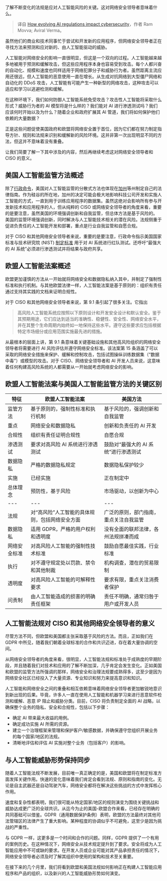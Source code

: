 
<!--
title: 不断发展的 AI 监管如何影响网络安全
cover: ./cover.png
-->

了解不断变化的法规是应对人工智能风险的关键。这对网络安全领导者意味着什么。

> 译自 [How evolving AI regulations impact cybersecurity](https://www.infoworld.com/article/3715603/how-evolving-ai-regulations-impact-cybersecurity.html)，作者 Ram Movva; Aviral Verma。


虽然他们的商业和技术同事忙于尝试和开发新的应用程序，但网络安全领导者正在寻找方法来预测和应对新的、由人工智能驱动的威胁。

人工智能对网络安全的影响一直很明显，但这是一个双向的过程。人工智能越来越多地被用于预测和缓解攻击，但这些应用程序本身也容易受到攻击。每个人都兴奋的自动化、规模和速度也同样适用于网络犯罪分子和威胁行为者。虽然距离主流应用还很远，但人工智能的恶意使用一直在增长。从生成对抗网络到大型僵尸网络和自动化的 DDoS 攻击，人工智能有可能产生一种新型的网络攻击，这种攻击可以适应和学习以逃避检测和缓解。

在这种环境下，我们如何防御人工智能系统免受攻击？攻击性人工智能将采取什么形式？威胁行为者的 AI 模型将是什么样的？我们能对 AI 进行渗透测试吗？我们应该何时开始以及为什么？随着企业和政府扩展其 AI 管道，我们将如何保护他们依赖的大量数据？

正是这些问题促使美国政府和欧盟将网络安全置于首位，因为它们都在努力制定指导方针、规则和法规来识别和缓解新的风险环境。这并非第一次出现明显不同的方法，但这并不意味着没有重叠。

让我们简要了解一下其中涉及的内容，然后再继续考虑这对网络安全领导者和 CISO 的意义。

## 美国人工智能监管方法概述
除了[行政命令](https://www.whitehouse.gov/briefing-room/statements-releases/2023/10/30/fact-sheet-president-biden-issues-executive-order-on-safe-secure-and-trustworthy-artificial-intelligence/)，美国对人工智能监管的分散式方法也体现在[加州](https://leginfo.legislature.ca.gov/faces/billNavClient.xhtml?bill_id=202320240SB1047)等州制定自己的法律指南。作为硅谷的所在地，加州的决定可能会极大地影响科技公司开发和实施人工智能的方式，一直到用于训练应用程序的数据集。虽然这绝对会影响所有参与开发新技术和应用程序的人，但从纯粹的 CISO 或网络安全领导者的角度来看，重要的是要注意，虽然美国的环境强调创新和自我监管，但总体方法是基于风险的。
美国的监管环境强调创新，同时解决与人工智能技术相关的潜在风险。法规侧重于促进负责任的人工智能开发和部署，重点是行业自我监管和自愿合规。

对于 CISO 和其他网络安全领导者来说，重要的是要注意，行政命令指示美国国家标准与技术研究院 (NIST) [制定标准](https://www.nist.gov/artificial-intelligence/executive-order-safe-secure-and-trustworthy-artificial-intelligence/test) 用于对 AI 系统进行红队测试。还呼吁“最强大的 AI 系统”必须进行渗透测试并将结果与政府共享。

## 欧盟人工智能法案概述
欧盟更加谨慎的方法从一开始就将网络安全和数据隐私纳入其中，并制定了强制性标准和执行机制。与其他欧盟法律一样，人工智能法案是基于原则的：组织有责任通过支持其实践的文档来证明合规性。

对于 CISO 和其他网络安全领导者来说，第 9.1 条引起了很多关注。它指出

> 高风险人工智能系统应按照以下原则设计和开发安全设计和默认安全。鉴于其预期用途，它们应达到适当的准确性、稳健性、安全性、网络安全水平，并在其整个生命周期内始终如一地保持这些水平。遵守这些要求应包括根据特定市场细分或应用范围实施最先进的措施。

从最根本的层面上讲，第 9.1 条意味着关键基础设施和其他高风险组织的网络安全领导者将需要进行 AI 风险评估并遵守网络安全标准。该法案第 15 条涵盖了可以采取的网络安全措施来保护、缓解和控制攻击，包括试图操纵训练数据集（“数据中毒”）或模型的攻击。对于 CISO、网络安全领导者和 AI 开发人员来说，这意味着任何构建高风险系统的人都需要从一开始就考虑网络安全的影响。

## 欧盟人工智能法案与美国人工智能监管方法的关键区别

特征 | 欧盟人工智能法案 | 美国方法 |
---|---|---|
监管方法 | 基于原则的，强制性标准和执行机制 | 基于风险的，强调创新和自我监管 |
重点 | 网络安全和数据隐私 | 创新和负责任的 AI 开发 |
合规性 | 组织有责任证明合规性 | 自愿合规 |
渗透测试 | 要求对高风险 AI 系统进行渗透测试 | 鼓励对“最强大的 AI 系统”进行渗透测试 |
数据隐私 | 严格的数据隐私规定 | 数据隐私保护较少 |
实施 | 已经实施 | 正在制定中 |
| 总体理念 | 预防性，基于风险 | 市场驱动，以创新为中心 |
|---|---|---|
| 法规 | 对“高风险”人工智能的具体规则，包括网络安全方面 | 广泛的原则，部门指南，重点关注自我监管 |
| 数据隐私 | 适用 GDPR，严格的用户权利和透明度 | 没有全面的联邦法律，各州法规拼凑而成 |
| 网络安全标准 | 对高风险人工智能的强制性技术标准 | 鼓励自愿最佳实践，行业标准 |
| 执行 | 对不遵守规定处以罚款、禁令和其他制裁 | 机构调查，潜在的贸易限制 |
| 透明度 | 对高风险人工智能的可解释性要求 | 要求有限，重点关注消费者保护 |
| 问责制 | 由人工智能造成的损害的明确责任框架 | 责任不明确，通常归咎于用户或开发人员 |
## 人工智能法规对 CISO 和其他网络安全领导者的意义

尽管方法不同，但欧盟和美国都主张采取基于风险的方法。而且，正如我们在 GDPR 中所见，随着我们朝着全球标准的合作和共识迈进，存在着大量协调的空间。

从网络安全领导者的角度来看，很明显，人工智能法规和标准处于成熟度的早期阶段，并且随着我们对技术和应用的了解不断加深，几乎肯定会发生变化。正如美国和欧盟的监管方法所强调的那样，网络安全和治理法规要成熟得多，这至少是因为网络安全社区已经投入了大量资源、专业知识和努力来提高意识和知识。

人工智能和网络安全之间的重叠和相互依赖意味着网络安全领导者更加敏锐地意识到新出现的后果。毕竟，许多人一直在使用人工智能和机器学习来进行恶意软件检测和缓解、恶意 IP 阻止和威胁分类。目前，CISO 将负责制定全面的 AI 战略，以确保整个业务的隐私、安全和合规性，包括以下步骤：

- 确定 AI 带来最大收益的用例。
- 确定成功实施 AI 所需的资源。
- 建立一个治理框架来管理和保护客户/敏感数据，并确保遵守您组织开展业务的每个国家/地区的法规。
- 清晰地评估和评估 AI 实施对整个业务（包括客户）的影响。

## 与人工智能威胁形势保持同步

随着人工智能法规不断发展，目前唯一真正确定的是，美国和欧盟将在制定标准方面发挥关键作用。快速的变化意味着我们肯定会看到法规、原则和指南的变化。无论是自主武器还是自动驾驶汽车，网络安全都将在解决这些挑战的方式中发挥核心作用。

速度和复杂性都表明，我们很可能从特定国家/地区的规则演变为围绕关键挑战和威胁达成更广泛的全球共识。从迄今为止的美国-欧盟合作来看，已经存在明确的共同基础可以借鉴。GDPR（通用数据保护条例）表明，欧盟的方法最终对其他司法管辖区的法律产生了重大影响。某种程度的协调似乎不可避免，这至少是因为挑战的严重性。

与 GDPR 一样，这更多是一个时间和合作的问题。同样，GDPR 提供了一个有用的案例历史。在这种情况下，网络安全从技术规定提升到了要求。安全将成为人工智能应用中不可或缺的要求。在开发人员或企业可能对其产品承担责任的情况下，网络安全领导者必须及时了解其组织中使用的架构和技术至关重要。

在接下来的几个月里，我们将看到欧盟和美国法规如何影响正在构建人工智能应用程序和产品的组织，以及新兴的人工智能威胁形势如何演变。
